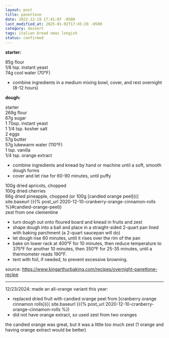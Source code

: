 ```yaml
---
layout: post
title: panettone
date: 2022-12-19 17:41:07 -0500
last_modified_at: 2025-01-02T17:45:20 -0500
category: dessert
tags: italian bread xmas longish
status: confirmed
---
```


**starter:**

85g flour  
1/8 tsp. instant yeast  
74g cool water (70°F)  
* combine ingredients in a medium mixing bowl, cover, and rest overnight (8-12 hours)


**dough:**

starter  
269g flour  
67g sugar  
1 Tbsp. instant yeast  
1 1/4 tsp. kosher salt  
2 eggs  
57g butter  
57g lukewarm water (110°F)  
1 tsp. vanilla  
1/4 tsp. orange extract  
* combine ingredients and knead by hand or machine until a soft, smooth dough forms
* cover and let rise for 60-90 minutes, until puffy

100g dried apricots, chopped  
100g dried cherries  
66g dried pineapple, chopped (or 100g [candied orange peel]({{ site.baseurl }}{% post_url 2020-12-10-cranberry-orange-cinnamon-rolls %}#candied-orange-peel))  
zest from one clementine  
* turn dough out onto floured board and knead in fruits and zest
* shape dough into a ball and place in a straight-sided 2-quart pan lined with
  baking parchment (a 2-quart saucepan will do)
* let dough rise 60 minutes, until it rises over the rim of the pan
* bake on lower rack at 400°F for 10 minutes, then reduce temperature to 375°F for
  another 10 minutes, then 350°F for 25-35 minutes, until a thermometer reads 190°F.
* tent with foil, if needed, to prevent excessive browning.

source: <https://www.kingarthurbaking.com/recipes/overnight-panettone-recipe>

---

12/23/2024: made an all-orange variant this year:
* replaced dried fruit with candied orange peel from [cranberry orange cinnamon rolls]({{ site.baseurl }}{% post_url 2020-12-10-cranberry-orange-cinnamon-rolls %})
* did not have orange extract, so used zest from two oranges

the candied orange was great, but it was a little too much zest (1 orange and having
orange extract would be better)
